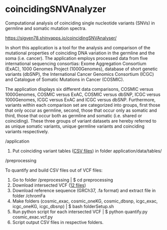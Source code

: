 # coincidingSNVAnalyzer

Computational analysis of coinciding single nucleotide variants (SNVs) in germline and somatic mutation spectra.

https://sigven78.shinyapps.io/coincidingSNVAnalyser/

In short this application is a tool for the analysis and comparison of the mutational properties of coinciding DNA variation in the germline and the soma (i.e. cancer). The application employs processed data from five international sequencing consortias: Exome Aggregation Consortium (ExAC), 1000 Genomes Project (1000Genomes), database of short genetic variants (dbSNP), the International Cancer Genomics Consortium (ICGC) and Catalogue of Somatic Mutations in Cancer (COSMIC).

The application displays six different data comparisons, COSMIC versus 1000Genomes, COSMIC versus ExAC, COSMIC versus dbSNP, ICGC versus 1000Genomes, ICGC versus ExAC and ICGC versus dbSNP. Furthermore, variants within each comparison set are categorized into groups, first those that only occur as germline, second, those that occur only as somatic and third, those that occur both as germline and somatic (i.e. shared or coinciding). These three groups of variant datasets are hereby referred to as unique somatic variants, unique germline variants and coinciding variants respectively. 


/application

1. Put coinciding variant tables ([CSV files](https://drive.google.com/drive/folders/0B6GfJ6vekOM9QnJSRFVDVmZyODA?usp=sharing)) in folder application/data/tables/

/preprocessing

To quantify and build CSV files out of VCF files:
1. Go to folder /preprocessing | $ cd preprocessing
2. Download intersected VCF ([12 files](https://drive.google.com/drive/folders/0B6GfJ6vekOM9SVU4TlJvbzRQYms?usp=sharing))  
3. Download reference sequence (GRCh37, .fa format) and extract file in folder /chromFa  
4. Make folders (cosmic_exac, cosmic_oneKG, cosmic_dbsnp, icgc_exac, icgc_oneKG, icgc_dbsnp) | $ bash folderSetup.sh
5. Run python script for each intersected VCF | $ python quantify.py cosmic_exac.vcf.py 
6. Script output CSV files in respective folders.





